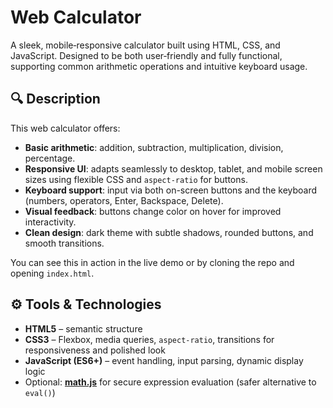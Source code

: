 # Web Calculator

A sleek, mobile‑responsive calculator built using HTML, CSS, and JavaScript. Designed to be both user‑friendly and fully functional, supporting common arithmetic operations and intuitive keyboard usage.

## 🔍 Description

This web calculator offers:

- **Basic arithmetic**: addition, subtraction, multiplication, division, percentage.
- **Responsive UI**: adapts seamlessly to desktop, tablet, and mobile screen sizes using flexible CSS and `aspect-ratio` for buttons.
- **Keyboard support**: input via both on-screen buttons and the keyboard (numbers, operators, Enter, Backspace, Delete).
- **Visual feedback**: buttons change color on hover for improved interactivity.
- **Clean design**: dark theme with subtle shadows, rounded buttons, and smooth transitions.

You can see this in action in the live demo or by cloning the repo and opening `index.html`.

## ⚙️ Tools & Technologies

- **HTML5** – semantic structure
- **CSS3** – Flexbox, media queries, `aspect-ratio`, transitions for responsiveness and polished look
- **JavaScript (ES6+)** – event handling, input parsing, dynamic display logic
- Optional: **[math.js](https://mathjs.org/)** for secure expression evaluation (safer alternative to `eval()`)
